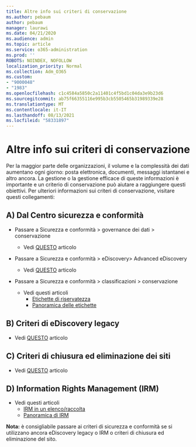 ```yaml
---
title: Altre info sui criteri di conservazione
ms.author: pebaum
author: pebaum
manager: laurawi
ms.date: 04/21/2020
ms.audience: admin
ms.topic: article
ms.service: o365-administration
ms.prod: ''
ROBOTS: NOINDEX, NOFOLLOW
localization_priority: Normal
ms.collection: Adm_O365
ms.custom:
- "9000048"
- "1983"
ms.openlocfilehash: c1c4584a5850c2a11401c4f5bd1c04da3e9b23d6
ms.sourcegitcommit: ab75f66355116e995b3cb5505465b31989339e28
ms.translationtype: MT
ms.contentlocale: it-IT
ms.lasthandoff: 08/13/2021
ms.locfileid: "58331897"
---
```

# <a name="more-info-about-retention-policies"></a>Altre info sui criteri di conservazione

Per la maggior parte delle organizzazioni, il volume e la complessità dei dati aumentano ogni giorno: posta elettronica, documenti, messaggi istantanei e altro ancora. La gestione o la gestione efficace di queste informazioni è importante e un criterio di conservazione può aiutare a raggiungere questi obiettivi. Per ulteriori informazioni sui criteri di conservazione, visitare questi collegamenti:

## <a name="a-from-security-and-compliance-center"></a>A) Dal Centro sicurezza e conformità

- Passare a Sicurezza e conformità > governance dei dati > conservazione
  - Vedi [QUESTO](https://docs.microsoft.com/microsoft-365/compliance/retention-policies) articolo

- Passare a Sicurezza e conformità > eDiscovery> Advanced eDiscovery 
  - Vedi [QUESTO](https://docs.microsoft.com/microsoft-365/compliance/ediscovery-cases) articolo

- Passare a Sicurezza e conformità > classificazioni > conservazione
  - Vedi questi articoli
    - [Etichette di riservatezza](https://docs.microsoft.com/microsoft-365/compliance/sensitivity-labels)
    - [Panoramica delle etichette](https://docs.microsoft.com/microsoft-365/compliance/labels)

## <a name="b-legacy-ediscovery-policies"></a>B) Criteri di eDiscovery legacy

- Vedi [QUESTO](https://support.office.com/article/Set-up-an-eDiscovery-Center-in-SharePoint-Online-A18F8975-AA7F-43B4-A7D6-001D14744D8E) articolo

## <a name="c-site-closure-and-deletion-policies"></a>C) Criteri di chiusura ed eliminazione dei siti

- Vedi [QUESTO](https://support.office.com/article/Use-policies-for-site-closure-and-deletion-A8280D82-27FD-48C5-9ADF-8A5431208BA5) articolo  

## <a name="d-information-rights-management-irm"></a>D) Information Rights Management (IRM)

- Vedi questi articoli
  - [IRM in un elenco/raccolta](https://support.office.com/article/apply-information-rights-management-to-a-list-or-library-3bdb5c4e-94fc-4741-b02f-4e7cc3c54aa1)
  - [Panoramica di IRM](https://support.office.com/article/create-and-apply-information-management-policies-eb501fe9-2ef6-4150-945a-65a6451ee9e9)

**Nota:** è consigliabile passare ai criteri di sicurezza e conformità se si utilizzano ancora eDiscovery legacy o IRM o criteri di chiusura ed eliminazione del sito.
